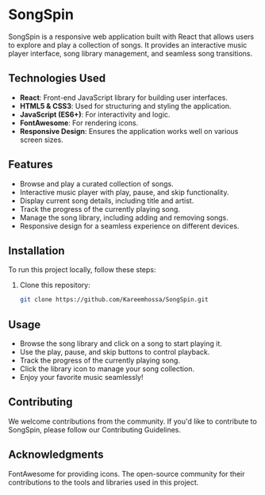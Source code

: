 
# SongSpin

SongSpin is a responsive web application built with React that allows users to explore and play a collection of songs. It provides an interactive music player interface, song library management, and seamless song transitions.

## Technologies Used

- **React**: Front-end JavaScript library for building user interfaces.
- **HTML5 & CSS3**: Used for structuring and styling the application.
- **JavaScript (ES6+)**: For interactivity and logic.
- **FontAwesome**: For rendering icons.
- **Responsive Design**: Ensures the application works well on various screen sizes.

## Features

- Browse and play a curated collection of songs.
- Interactive music player with play, pause, and skip functionality.
- Display current song details, including title and artist.
- Track the progress of the currently playing song.
- Manage the song library, including adding and removing songs.
- Responsive design for a seamless experience on different devices.


## Installation

To run this project locally, follow these steps:

1. Clone this repository:

   ```bash
   git clone https://github.com/Kareemhossa/SongSpin.git

## Usage
- Browse the song library and click on a song to start playing it.
- Use the play, pause, and skip buttons to control playback.
- Track the progress of the currently playing song.
- Click the library icon to manage your song collection.
- Enjoy your favorite music seamlessly!


## Contributing
We welcome contributions from the community. If you'd like to contribute to SongSpin, please follow our Contributing Guidelines.


## Acknowledgments
FontAwesome for providing icons.
The open-source community for their contributions to the tools and libraries used in this project.

